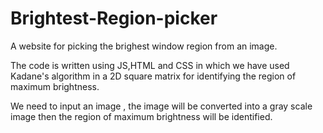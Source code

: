 # Brightest-Region-picker
A website for picking the brighest window region from an image.


The code is written using JS,HTML and CSS in which we have used Kadane's algorithm in a 2D square matrix
for identifying the region of maximum brightness.


We need to input an image , the image will be converted into a gray scale image 
then the region of maximum brightness will be identified.
